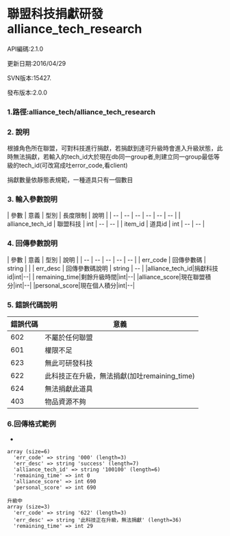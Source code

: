 # 聯盟科技捐獻研發 alliance_tech_research

API編碼:2.1.0

> 


更新日期:2016/04/29

> 

SVN版本:15427.

> 

發布版本:2.0.0
### 1.路徑:alliance_tech/alliance_tech_research

### 2. 說明

根據角色所在聯盟，可對科技進行捐獻，若捐獻到達可升級時會進入升級狀態，此時無法捐獻，若輸入的tech_id大於現在db同一group者,則建立同一group最低等級的tech_id(可改寫成吐error_code,看client)
> 


捐獻數量依靜態表規範，一種道具只有一個數目
### 3. 輸入參數說明


| 參數 | 意義 | 型別 | 長度限制 | 說明 |
| -- | -- | -- | -- | -- | -- |
| alliance_tech_id | 聯盟科技 | int | -- | -- |
| item_id | 道具id | int | -- | -- |

### 4. 回傳參數說明
| 參數 | 意義 | 型別 | 說明 |
| -- | -- | -- | -- | -- |
| err_code | 回傳參數碼 | string |  |
| err_desc | 回傳參數碼說明 | string | -- |
|alliance_tech_id|捐獻科技id|int|--|
| remaining_time|剩餘升級時間|int|--|
|alliance_score|現在聯盟積分|int|--|
|personal_score|現在個人積分|int|--|

### 5. 錯誤代碼說明
|錯誤代碼|意義|
|--|--|
|602|不屬於任何聯盟|
|601|權限不足|
|623|無此可研發科技|
|622|此科技正在升級，無法捐獻(加吐remaining_time)|
|624|無法捐獻此道具|
|403|物品資源不夠|

### 6.回傳格式範例

*

```
array (size=6)
  'err_code' => string '000' (length=3)
  'err_desc' => string 'success' (length=7)
  'alliance_tech_id' => string '100100' (length=6)
  'remaining_time' => int 0
  'alliance_score' => int 690
  'personal_score' => int 690
  
升級中
array (size=3)
  'err_code' => string '622' (length=3)
  'err_desc' => string '此科技正在升級，無法捐獻' (length=36)
  'remaining_time' => int 29
```
